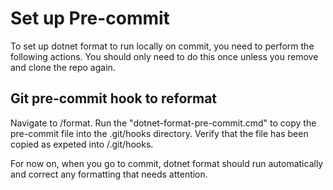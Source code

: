 # Set up Pre-commit
To set up dotnet format to run locally on commit, you need to perform the following actions. You should only need to do this once unless you remove and clone the repo again. 

## Git pre-commit hook to reformat
Navigate to <repolocation>/format. Run the "dotnet-format-pre-commit.cmd" to copy the pre-commit file into the .git/hooks directory. Verify that the file has been copied as expeted into <repolocation>/.git/hooks. 

For now on, when you go to commit, dotnet format should run automatically and correct any formatting that needs attention. 